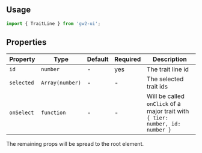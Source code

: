 ## Usage

```js
import { TraitLine } from 'gw2-ui';
```

## Properties

| Property   | Type            | Default | Required | Description                                                                   |
| ---------- | --------------- | ------- | -------- | ----------------------------------------------------------------------------- |
| `id`       | `number`        | -       | yes      | The trait line id                                                             |
| `selected` | `Array(number)` | -       | -        | The selected trait ids                                                        |
| `onSelect` | `function`      | -       | -        | Will be called `onClick` of a major trait with `{ tier: number, id: number }` |

The remaining props will be spread to the root element.
